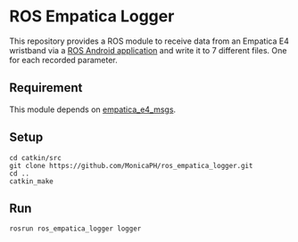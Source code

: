 # ROS Empatica Logger
This repository provides a ROS module to receive data
from an Empatica E4 wristband via a
[ROS Android application](https://github.com/MonicaPH/ros_android_e4)
and write it to 7 different files. One for each recorded parameter.

## Requirement
This module depends on [empatica_e4_msgs](https://github.com/MonicaPH/empatica_e4_msgs).

## Setup
```
cd catkin/src
git clone https://github.com/MonicaPH/ros_empatica_logger.git
cd ..
catkin_make
```

## Run
```
rosrun ros_empatica_logger logger
```
